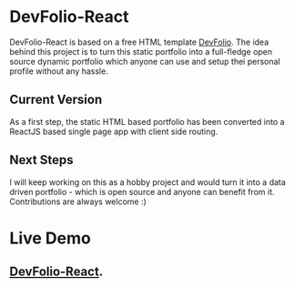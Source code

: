 # DevFolio-React

DevFolio-React is based on a free HTML template [DevFolio](https://bootstrapmade.com/devfolio-bootstrap-portfolio-html-template/).
The idea behind this project is to turn this static portfolio into a full-fledge open source dynamic portfolio which anyone can use and setup thei personal profile without any hassle.

## Current Version

As a first step, the static HTML based portfolio has been converted into a ReactJS based single page app with client side routing. 

## Next Steps
I will keep working on this as a hobby project and would turn it into a data driven portfolio - which is open source and anyone can benefit from it. Contributions are always welcome :) 

# Live Demo
## [DevFolio-React](https://umerkb.github.io/dev-folio-react/).
